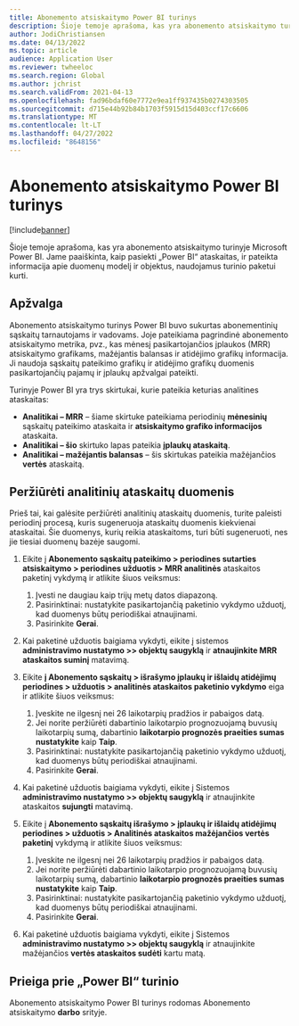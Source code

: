 ```yaml
---
title: Abonemento atsiskaitymo Power BI turinys
description: Šioje temoje aprašoma, kas yra abonemento atsiskaitymo turinyje Microsoft Power BI.
author: JodiChristiansen
ms.date: 04/13/2022
ms.topic: article
audience: Application User
ms.reviewer: twheeloc
ms.search.region: Global
ms.author: jchrist
ms.search.validFrom: 2021-04-13
ms.openlocfilehash: fad96bdaf60e7772e9ea1ff937435b0274303505
ms.sourcegitcommit: d715e44b92b84b1703f5915d15d403ccf17c6606
ms.translationtype: MT
ms.contentlocale: lt-LT
ms.lasthandoff: 04/27/2022
ms.locfileid: "8648156"
---
```

# <a name="subscription-billing-power-bi-content"></a>Abonemento atsiskaitymo Power BI turinys

[!include[banner](../includes/banner.md)]

Šioje temoje aprašoma, kas yra abonemento atsiskaitymo turinyje Microsoft Power BI. Jame paaiškinta, kaip pasiekti „Power BI“ ataskaitas, ir pateikta informacija apie duomenų modelį ir objektus, naudojamus turinio paketui kurti. 

## <a name="overview"></a>Apžvalga

Abonemento atsiskaitymo turinys Power BI buvo sukurtas abonementinių sąskaitų tarnautojams ir vadovams. Joje pateikiama pagrindinė abonemento atsiskaitymo metrika, pvz., kas mėnesį pasikartojančios įplaukos (MRR) atsiskaitymo grafikams, mažėjantis balansas ir atidėjimo grafikų informacija. Ji naudoja sąskaitų pateikimo grafikų ir atidėjimo grafikų duomenis pasikartojančių pajamų ir įplaukų apžvalgai pateikti.

Turinyje Power BI yra trys skirtukai, kurie pateikia keturias analitines ataskaitas: 

- **Analitikai – MRR** – šiame skirtuke pateikiama periodinių **mėnesinių** sąskaitų pateikimo ataskaita ir **atsiskaitymo grafiko informacijos** ataskaita.
- **Analitikai – šio** skirtuko lapas pateikia **įplaukų ataskaitą**.
- **Analitikai – mažėjantis balansas** – šis skirtukas pateikia mažėjančios **vertės** ataskaitą.

## <a name="view-data-on-the-analytical-reports"></a>Peržiūrėti analitinių ataskaitų duomenis

Prieš tai, kai galėsite peržiūrėti analitinių ataskaitų duomenis, turite paleisti periodinį procesą, kuris sugeneruoja ataskaitų duomenis kiekvienai ataskaitai. Šie duomenys, kurių reikia ataskaitoms, turi būti sugeneruoti, nes jie tiesiai duomenų bazėje saugomi. 

1. Eikite į **Abonemento sąskaitų pateikimo \> periodines sutarties atsiskaitymo \> periodines užduotis \> MRR analitinės** ataskaitos paketinį vykdymą ir atlikite šiuos veiksmus:

    1. Įvesti ne daugiau kaip trijų metų datos diapazoną.
    2. Pasirinktinai: nustatykite pasikartojančią paketinio vykdymo užduotį, kad duomenys būtų periodiškai atnaujinami.
    3. Pasirinkite **Gerai**.

2. Kai paketinė užduotis baigiama vykdyti, eikite į sistemos **administravimo nustatymo \>\> objektų saugyklą** ir **atnaujinkite MRR ataskaitos suminį** matavimą. 
3. Eikite **į Abonemento sąskaitų \> išrašymo įplaukų ir išlaidų atidėjimų periodines \> užduotis \> analitinės ataskaitos paketinio vykdymo** eiga ir atlikite šiuos veiksmus:

    1. Įveskite ne ilgesnį nei 26 laikotarpių pradžios ir pabaigos datą. 
    2. Jei norite peržiūrėti dabartinio laikotarpio prognozuojamą buvusių laikotarpių sumą, dabartinio **laikotarpio prognozės praeities sumas nustatykite** kaip **Taip**.
    3. Pasirinktinai: nustatykite pasikartojančią paketinio vykdymo užduotį, kad duomenys būtų periodiškai atnaujinami.
    4. Pasirinkite **Gerai**. 

4. Kai paketinė užduotis baigiama vykdyti, eikite į Sistemos **administravimo nustatymo \>\> objektų saugyklą** ir atnaujinkite ataskaitos **sujungti** matavimą.
5. Eikite į **Abonemento sąskaitų išrašymo \> įplaukų ir išlaidų atidėjimų periodines \> užduotis \> Analitinės ataskaitos mažėjančios vertės paketinį** vykdymą ir atlikite šiuos veiksmus:

    1. Įveskite ne ilgesnį nei 26 laikotarpių pradžios ir pabaigos datą. 
    2. Jei norite peržiūrėti dabartinio laikotarpio prognozuojamą buvusių laikotarpių sumą, dabartinio **laikotarpio prognozės praeities sumas nustatykite** kaip **Taip**.
    3. Pasirinktinai: nustatykite pasikartojančią paketinio vykdymo užduotį, kad duomenys būtų periodiškai atnaujinami.
    4. Pasirinkite **Gerai**.

6. Kai paketinė užduotis baigiama vykdyti, eikite į Sistemos **administravimo nustatymo \>\> objektų saugyklą** ir atnaujinkite mažėjančios **vertės ataskaitos sudėti** kartu matą.

## <a name="accessing-the-power-bi-content"></a>Prieiga prie „Power BI“ turinio

Abonemento atsiskaitymo Power BI turinys rodomas Abonemento atsiskaitymo **darbo** srityje.
